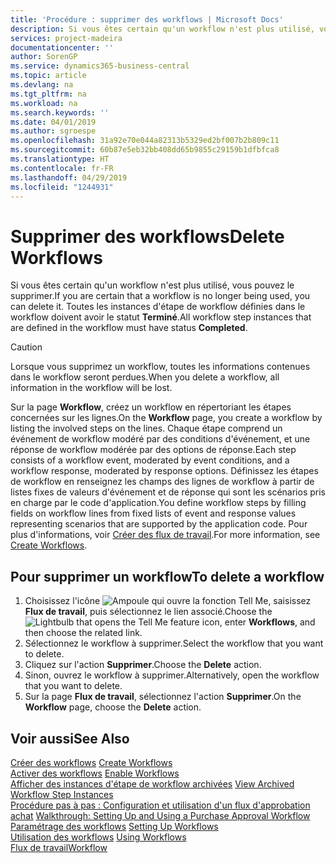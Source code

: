 ```yaml
---
title: 'Procédure : supprimer des workflows | Microsoft Docs'
description: Si vous êtes certain qu'un workflow n'est plus utilisé, vous pouvez le supprimer. Toutes les instances d'étape de workflow définies dans le workflow doivent avoir le statut **Terminé**.
services: project-madeira
documentationcenter: ''
author: SorenGP
ms.service: dynamics365-business-central
ms.topic: article
ms.devlang: na
ms.tgt_pltfrm: na
ms.workload: na
ms.search.keywords: ''
ms.date: 04/01/2019
ms.author: sgroespe
ms.openlocfilehash: 31a92e70e044a82313b5329ed2bf007b2b809c11
ms.sourcegitcommit: 60b87e5eb32bb408dd65b9855c29159b1dfbfca8
ms.translationtype: HT
ms.contentlocale: fr-FR
ms.lasthandoff: 04/29/2019
ms.locfileid: "1244931"
---
```

# <a name="delete-workflows"></a><span data-ttu-id="7e5f8-104">Supprimer des workflows</span><span class="sxs-lookup"><span data-stu-id="7e5f8-104">Delete Workflows</span></span>
<span data-ttu-id="7e5f8-105">Si vous êtes certain qu'un workflow n'est plus utilisé, vous pouvez le supprimer.</span><span class="sxs-lookup"><span data-stu-id="7e5f8-105">If you are certain that a workflow is no longer being used, you can delete it.</span></span> <span data-ttu-id="7e5f8-106">Toutes les instances d'étape de workflow définies dans le workflow doivent avoir le statut **Terminé**.</span><span class="sxs-lookup"><span data-stu-id="7e5f8-106">All workflow step instances that are defined in the workflow must have status **Completed**.</span></span>  

> [!CAUTION]  
>  <span data-ttu-id="7e5f8-107">Lorsque vous supprimez un workflow, toutes les informations contenues dans le workflow seront perdues.</span><span class="sxs-lookup"><span data-stu-id="7e5f8-107">When you delete a workflow, all information in the workflow will be lost.</span></span>  

 <span data-ttu-id="7e5f8-108">Sur la page **Workflow**, créez un workflow en répertoriant les étapes concernées sur les lignes.</span><span class="sxs-lookup"><span data-stu-id="7e5f8-108">On the **Workflow** page, you create a workflow by listing the involved steps on the lines.</span></span> <span data-ttu-id="7e5f8-109">Chaque étape comprend un événement de workflow modéré par des conditions d'événement, et une réponse de workflow modérée par des options de réponse.</span><span class="sxs-lookup"><span data-stu-id="7e5f8-109">Each step consists of a workflow event, moderated by event conditions, and a workflow response, moderated by response options.</span></span> <span data-ttu-id="7e5f8-110">Définissez les étapes de workflow en renseignez les champs des lignes de workflow à partir de listes fixes de valeurs d'événement et de réponse qui sont les scénarios pris en charge par le code d'application.</span><span class="sxs-lookup"><span data-stu-id="7e5f8-110">You define workflow steps by filling fields on workflow lines from fixed lists of event and response values representing scenarios that are supported by the application code.</span></span> <span data-ttu-id="7e5f8-111">Pour plus d'informations, voir [Créer des flux de travail](across-how-to-create-workflows.md).</span><span class="sxs-lookup"><span data-stu-id="7e5f8-111">For more information, see [Create Workflows](across-how-to-create-workflows.md).</span></span>  

## <a name="to-delete-a-workflow"></a><span data-ttu-id="7e5f8-112">Pour supprimer un workflow</span><span class="sxs-lookup"><span data-stu-id="7e5f8-112">To delete a workflow</span></span>  
1.  <span data-ttu-id="7e5f8-113">Choisissez l'icône ![Ampoule qui ouvre la fonction Tell Me](media/ui-search/search_small.png "Dites-moi ce que vous voulez faire"), saisissez **Flux de travail**, puis sélectionnez le lien associé.</span><span class="sxs-lookup"><span data-stu-id="7e5f8-113">Choose the ![Lightbulb that opens the Tell Me feature](media/ui-search/search_small.png "Tell me what you want to do") icon, enter **Workflows**, and then choose the related link.</span></span>  
2.  <span data-ttu-id="7e5f8-114">Sélectionnez le workflow à supprimer.</span><span class="sxs-lookup"><span data-stu-id="7e5f8-114">Select the workflow that you want to delete.</span></span>  
3.  <span data-ttu-id="7e5f8-115">Cliquez sur l'action **Supprimer**.</span><span class="sxs-lookup"><span data-stu-id="7e5f8-115">Choose the **Delete** action.</span></span>  
4.  <span data-ttu-id="7e5f8-116">Sinon, ouvrez le workflow à supprimer.</span><span class="sxs-lookup"><span data-stu-id="7e5f8-116">Alternatively, open the workflow that you want to delete.</span></span>  
5.  <span data-ttu-id="7e5f8-117">Sur la page **Flux de travail**, sélectionnez l'action **Supprimer**.</span><span class="sxs-lookup"><span data-stu-id="7e5f8-117">On the **Workflow** page, choose the **Delete** action.</span></span>  

## <a name="see-also"></a><span data-ttu-id="7e5f8-118">Voir aussi</span><span class="sxs-lookup"><span data-stu-id="7e5f8-118">See Also</span></span>  
 <span data-ttu-id="7e5f8-119">[Créer des workflows](across-how-to-create-workflows.md) </span><span class="sxs-lookup"><span data-stu-id="7e5f8-119">[Create Workflows](across-how-to-create-workflows.md) </span></span>  
 <span data-ttu-id="7e5f8-120">[Activer des workflows](across-how-to-enable-workflows.md) </span><span class="sxs-lookup"><span data-stu-id="7e5f8-120">[Enable Workflows](across-how-to-enable-workflows.md) </span></span>  
 <span data-ttu-id="7e5f8-121">[Afficher des instances d'étape de workflow archivées](across-how-to-view-archived-workflow-step-instances.md) </span><span class="sxs-lookup"><span data-stu-id="7e5f8-121">[View Archived Workflow Step Instances](across-how-to-view-archived-workflow-step-instances.md) </span></span>  
 <span data-ttu-id="7e5f8-122">[Procédure pas à pas : Configuration et utilisation d'un flux d'approbation achat](walkthrough-setting-up-and-using-a-purchase-approval-workflow.md) </span><span class="sxs-lookup"><span data-stu-id="7e5f8-122">[Walkthrough: Setting Up and Using a Purchase Approval Workflow](walkthrough-setting-up-and-using-a-purchase-approval-workflow.md) </span></span>  
 <span data-ttu-id="7e5f8-123">[Paramétrage des workflows](across-set-up-workflows.md) </span><span class="sxs-lookup"><span data-stu-id="7e5f8-123">[Setting Up Workflows](across-set-up-workflows.md) </span></span>  
 <span data-ttu-id="7e5f8-124">[Utilisation des workflows](across-use-workflows.md) </span><span class="sxs-lookup"><span data-stu-id="7e5f8-124">[Using Workflows](across-use-workflows.md) </span></span>  
 [<span data-ttu-id="7e5f8-125">Flux de travail</span><span class="sxs-lookup"><span data-stu-id="7e5f8-125">Workflow</span></span>](across-workflow.md)   
